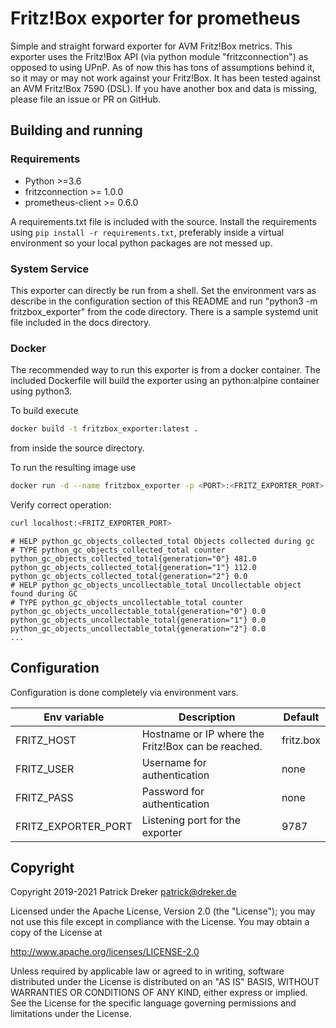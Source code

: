 # Fritz!Box exporter for prometheus

Simple and straight forward exporter for AVM Fritz!Box metrics. This exporter uses the Fritz!Box API (via python module "fritzconnection") as opposed to using UPnP. As of now this has tons of assumptions behind it, so it may or may not work against your Fritz!Box. It has been tested against an AVM Fritz!Box 7590 (DSL). If you have another box and data is missing, please file an issue or PR on GitHub.

## Building and running

### Requirements

* Python >=3.6
* fritzconnection >= 1.0.0
* prometheus-client >= 0.6.0

A requirements.txt file is included with the source. Install the requirements using `pip install -r requirements.txt`, preferably inside a virtual environment so your local python packages are not messed up.

### System Service
This exporter can directly be run from a shell. Set the environment vars as describe in the configuration section of this README and run "python3 -m fritzbox_exporter" from the code directory.
There is a sample systemd unit file included in the docs directory.

### Docker
The recommended way to run this exporter is from a docker container. The included Dockerfile will build the exporter using an python:alpine container using python3.

To build execute

```bash
docker build -t fritzbox_exporter:latest .
```

from inside the source directory.

To run the resulting image use

```bash
docker run -d --name fritzbox_exporter -p <PORT>:<FRITZ_EXPORTER_PORT> -e FRITZ_USER=<YOUR_FRITZ_USER> -e FRITZ_PASS=<YOUR_FRITZ_PASS> fritzbox_exporter:latest
```

Verify correct operation:

```bash
curl localhost:<FRITZ_EXPORTER_PORT>
```

```text
# HELP python_gc_objects_collected_total Objects collected during gc
# TYPE python_gc_objects_collected_total counter
python_gc_objects_collected_total{generation="0"} 481.0
python_gc_objects_collected_total{generation="1"} 112.0
python_gc_objects_collected_total{generation="2"} 0.0
# HELP python_gc_objects_uncollectable_total Uncollectable object found during GC
# TYPE python_gc_objects_uncollectable_total counter
python_gc_objects_uncollectable_total{generation="0"} 0.0
python_gc_objects_uncollectable_total{generation="1"} 0.0
python_gc_objects_uncollectable_total{generation="2"} 0.0
...
```

## Configuration

Configuration is done completely via environment vars.

| Env variable | Description | Default |
|--------------|-------------|---------|
| FRITZ_HOST   | Hostname or IP where the Fritz!Box can be reached. | fritz.box |
| FRITZ_USER   | Username for authentication | none |
| FRITZ_PASS   | Password for authentication | none |
| FRITZ_EXPORTER_PORT | Listening port for the exporter | 9787 |

## Copyright

Copyright 2019-2021 Patrick Dreker <patrick@dreker.de>

Licensed under the Apache License, Version 2.0 (the "License");
you may not use this file except in compliance with the License.
You may obtain a copy of the License at

  http://www.apache.org/licenses/LICENSE-2.0

Unless required by applicable law or agreed to in writing, software
distributed under the License is distributed on an "AS IS" BASIS,
WITHOUT WARRANTIES OR CONDITIONS OF ANY KIND, either express or implied.
See the License for the specific language governing permissions and
limitations under the License.
